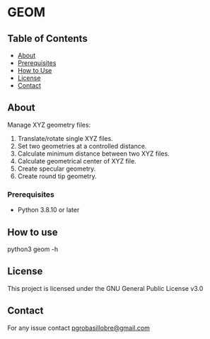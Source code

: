 # GEOM

## Table of Contents

- [About](#about)
- [Prerequisites](#prerequisites)
- [How to Use](#howtouse)
- [License](#license)
- [Contact](#contact)

## About

Manage XYZ geometry files:

   1. Translate/rotate single XYZ files.
   2. Set two geometries at a controlled distance.
   3. Calculate minimum distance between two XYZ files.
   4. Calculate geometrical center of XYZ file.
   5. Create specular geometry.
   6. Create round tip geometry.


### Prerequisites

   - Python 3.8.10 or later


## How to use

   python3 geom -h


## License 

   This project is licensed under the GNU General Public License v3.0


## Contact

   For any issue contact pgrobasillobre@gmail.com
   

